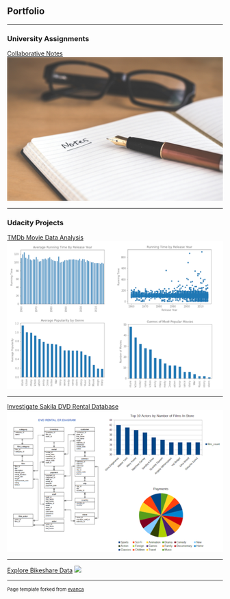 ## Portfolio

---

### University Assignments

[Collaborative Notes](https://github.com/jacobmacleod/collaborative-notes)
<img src="images/notes.jpg?raw=true"/>

---

### Udacity Projects

[TMDb Movie Data Analysis](https://github.com/jacobmacleod/investigate-TMDb-data)
<img src="images/TMDb-project.png?raw=true"/>

---
[Investigate Sakila DVD Rental Database](https://github.com/jacobmacleod/udacity-sakila-database-project)
<img src="images/Sakila-Project.png?raw=true"/>

---
[Explore Bikeshare Data](https://github.com/jacobmacleod/pdsnd_github)
<img src="images/bikeshare.png?raw=true"/>

<!-- - [Project 3 Title](http://example.com/) -->

---

<p style="font-size:11px">Page template forked from <a href="https://github.com/evanca/quick-portfolio">evanca</a></p>
<!-- Remove above link if you don't want to attibute -->
